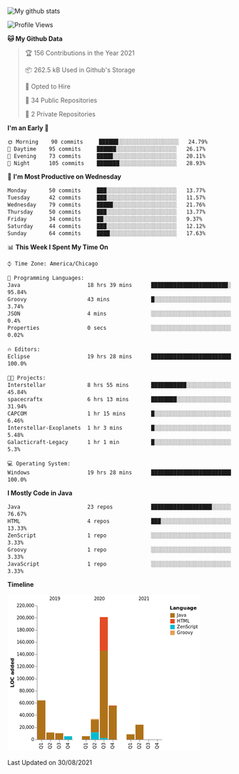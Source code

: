 ![My github stats](https://github-readme-stats.vercel.app/api?username=romvoid95&theme=gruvbox&include_all_commits=true&show_icons=true")

<!--START_SECTION:waka-->
![Profile Views](http://img.shields.io/badge/Profile%20Views-2-blue)

**🐱 My Github Data** 

> 🏆 156 Contributions in the Year 2021
 > 
> 📦 262.5 kB Used in Github's Storage 
 > 
> 💼 Opted to Hire
 > 
> 📜 34 Public Repositories 
 > 
> 🔑 2 Private Repositories  
 > 
**I'm an Early 🐤** 

```text
🌞 Morning    90 commits     ██████░░░░░░░░░░░░░░░░░░░   24.79% 
🌆 Daytime    95 commits     ██████░░░░░░░░░░░░░░░░░░░   26.17% 
🌃 Evening    73 commits     █████░░░░░░░░░░░░░░░░░░░░   20.11% 
🌙 Night      105 commits    ███████░░░░░░░░░░░░░░░░░░   28.93%

```
📅 **I'm Most Productive on Wednesday** 

```text
Monday       50 commits     ███░░░░░░░░░░░░░░░░░░░░░░   13.77% 
Tuesday      42 commits     ███░░░░░░░░░░░░░░░░░░░░░░   11.57% 
Wednesday    79 commits     █████░░░░░░░░░░░░░░░░░░░░   21.76% 
Thursday     50 commits     ███░░░░░░░░░░░░░░░░░░░░░░   13.77% 
Friday       34 commits     ██░░░░░░░░░░░░░░░░░░░░░░░   9.37% 
Saturday     44 commits     ███░░░░░░░░░░░░░░░░░░░░░░   12.12% 
Sunday       64 commits     ████░░░░░░░░░░░░░░░░░░░░░   17.63%

```


📊 **This Week I Spent My Time On** 

```text
⌚︎ Time Zone: America/Chicago

💬 Programming Languages: 
Java                     18 hrs 39 mins      ████████████████████████░   95.84% 
Groovy                   43 mins             █░░░░░░░░░░░░░░░░░░░░░░░░   3.74% 
JSON                     4 mins              ░░░░░░░░░░░░░░░░░░░░░░░░░   0.4% 
Properties               0 secs              ░░░░░░░░░░░░░░░░░░░░░░░░░   0.02%

🔥 Editors: 
Eclipse                  19 hrs 28 mins      █████████████████████████   100.0%

🐱‍💻 Projects: 
Interstellar             8 hrs 55 mins       ███████████░░░░░░░░░░░░░░   45.84% 
spacecraftx              6 hrs 13 mins       ████████░░░░░░░░░░░░░░░░░   31.94% 
CAPCOM                   1 hr 15 mins        █░░░░░░░░░░░░░░░░░░░░░░░░   6.46% 
Interstellar-Exoplanets  1 hr 3 mins         █░░░░░░░░░░░░░░░░░░░░░░░░   5.48% 
Galacticraft-Legacy      1 hr 1 min          █░░░░░░░░░░░░░░░░░░░░░░░░   5.3%

💻 Operating System: 
Windows                  19 hrs 28 mins      █████████████████████████   100.0%

```

**I Mostly Code in Java** 

```text
Java                     23 repos            ███████████████████░░░░░░   76.67% 
HTML                     4 repos             ███░░░░░░░░░░░░░░░░░░░░░░   13.33% 
ZenScript                1 repo              ░░░░░░░░░░░░░░░░░░░░░░░░░   3.33% 
Groovy                   1 repo              ░░░░░░░░░░░░░░░░░░░░░░░░░   3.33% 
JavaScript               1 repo              ░░░░░░░░░░░░░░░░░░░░░░░░░   3.33%

```


**Timeline**

![Chart not found](https://raw.githubusercontent.com/ROMVoid95/ROMVoid95/master/charts/bar_graph.png) 


 Last Updated on 30/08/2021
<!--END_SECTION:waka-->
